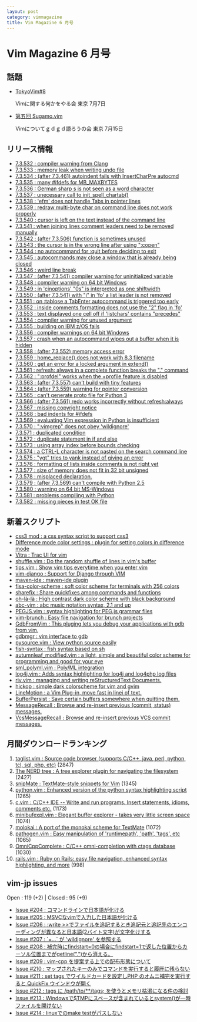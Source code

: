 ```yaml
---
layout: post
category: vimmagazine
title: Vim Magazine 6 月号
---
```


# Vim Magazine 6 月号

## 話題

- [TokyoVim#8](http://partake.in/events/538c8c05-dab3-4169-8c9c-73e8375d7087)

  Vimに関する何かをやる会 東京 7月7日

- [第五回 Sugamo.vim](http://atnd.org/event/sugamovim05)

  Vimについてｇｄｇｄ語ろうの会 東京 7月15日


## リリース情報

- [7.3.532 : compiler warning from Clang](http://code.google.com/p/vim/source/detail?r=9755d151c7492a5f1d0e77a2d3c9e414f20f3b4e)
- [7.3.533 : memory leak when writing undo file](http://code.google.com/p/vim/source/detail?r=74d51b51f3e69df7d3295255ee10391b3409055b)
- [7.3.534 : (after 7.3.461) autoindent fails with InsertCharPre autocmd](http://code.google.com/p/vim/source/detail?r=65f905eb14cd373e205ff4c8a53027514e96d819)
- [7.3.535 : many #ifdefs for MB_MAXBYTES](http://code.google.com/p/vim/source/detail?r=f52d2ea0f81c20e6f026d74cec66b135d5470d2d)
- [7.3.536 : German sharp s is not seen as a word character](http://code.google.com/p/vim/source/detail?r=a8897fd5d074d7baaba692013521304b13beb784)
- [7.3.537 : unecessary call to init_spell_chartab()](http://code.google.com/p/vim/source/detail?r=96715c3a905faa1bbdc50b16b0f57671b4758e0c)
- [7.3.538 : 'efm' does not handle Tabs in pointer lines](http://code.google.com/p/vim/source/detail?r=bbf1fbbe4ab45442f8876790004805503e25f563)
- [7.3.539 : redraw multi-byte char on command line does not work properly](http://code.google.com/p/vim/source/detail?r=7a710cf51d73cb3c3c76fcea34ee706443800c54)
- [7.3.540 : cursor is left on the text instead of the command line](http://code.google.com/p/vim/source/detail?r=af083cb521bcb69aae315654a3873c488dc58c43)
- [7.3.541 : when joining lines comment leaders need to be removed manually](http://code.google.com/p/vim/source/detail?r=5c1aaf9b4b1bc2d14d627fe22d414f3a2525c50b)
- [7.3.542 : (after 7.3.506) function is sometimes unused](http://code.google.com/p/vim/source/detail?r=8d1b63e6d3173625324f4adfe733efc8091f9422)
- [7.3.543 : the cursor is in the wrong line after using ":copen"](http://code.google.com/p/vim/source/detail?r=ce7bd50bafa74f4da979f27c4e5fa9a47e69d739)
- [7.3.544 : no autocommand for :quit before deciding to exit](http://code.google.com/p/vim/source/detail?r=09d0bda69df0c5eb505a02e37a978e92fbc89332)
- [7.3.545 : autocommands may close a window that is already being closed](http://code.google.com/p/vim/source/detail?r=e7ff3251dfa157284a48c5322783499d079e3eb0)
- [7.3.546 : weird line break](http://code.google.com/p/vim/source/detail?r=0a364618c0e59fa777f526c99bee608bb5cf55ce)
- [7.3.547 : (after 7.3.541) compiler warning for uninitialized variable](http://code.google.com/p/vim/source/detail?r=4f4db5d661c4fae42f2d917c09549d58a2f4d05f)
- [7.3.548 : compiler warning on 64 bit Windows](http://code.google.com/p/vim/source/detail?r=8625e38066dbf6a4d5e2563fbe191c3910681d2e)
- [7.3.549 : in 'cinoptions' "0s" is interpreted as one shiftwidth](http://code.google.com/p/vim/source/detail?r=c0c935956ac3b7c706043e5c7c0ba840636fb10f)
- [7.3.550 : (after 7.3.541) with "j" in 'fo' a list leader is not removed](http://code.google.com/p/vim/source/detail?r=297771eff080ed3bcfb2ade57c2dcab34bac5de8)
- [7.3.551 : on :tablose a TabEnter autocommand is triggered too early](http://code.google.com/p/vim/source/detail?r=e83c5dcea112a44f9a7b06042b52798e32d96541)
- [7.3.552 : inside comments formatting does not use the "2" flag in 'fo'](http://code.google.com/p/vim/source/detail?r=443c50cd3e8811b58a4ca131ab21abd18aea9489)
- [7.3.553 : text displayed one cell off if 'listchars' contains "precedes"](http://code.google.com/p/vim/source/detail?r=583e46e4a56c40fa1a7336be85eaec93f6800edf)
- [7.3.554 : compiler warning for unused argument](http://code.google.com/p/vim/source/detail?r=a967a979c37f458bd4d164afb8a6192a5b4a6fde)
- [7.3.555 : building on IBM z/OS fails](http://code.google.com/p/vim/source/detail?r=8fb7bd9dfb2b26b43725c90e042d2089762466a6)
- [7.3.556 : compiler warnings on 64 bit Windows](http://code.google.com/p/vim/source/detail?r=b8924014a03991b79947d735a894e2c2e8f94980)
- [7.3.557 : crash when an autocommand wipes out a buffer when it is hidden](http://code.google.com/p/vim/source/detail?r=a220dd97b5c7218558eaea27d301af2ed4f9ec2d)
- [7.3.558 : (after 7.3.552) memory access error](http://code.google.com/p/vim/source/detail?r=34724dc5172bb81a9e670c5bd23edbe6a124fd28)
- [7.3.559 : home_replace() does not work with 8.3 filename](http://code.google.com/p/vim/source/detail?r=74adc9f7e15b8c088abd04de35615cad6c83a811)
- [7.3.560 : get an error for a locked argument in extend()](http://code.google.com/p/vim/source/detail?r=0abd38ba64557c4a6d62575aaa3fc7ab6482d747)
- [7.3.561 : refresh: always in a complete function breaks the "." command](http://code.google.com/p/vim/source/detail?r=a1de7928a7aba45240c85a2bc8d70adadc49e4dc)
- [7.3.562 : ":profdel" works when the +profile feature is disabled](http://code.google.com/p/vim/source/detail?r=b2763055bdf26e1f11bf8cfb0601fefbefb34e0d)
- [7.3.563 : (after 7.3.557) can't build with tiny features](http://code.google.com/p/vim/source/detail?r=02c86cdcf9a23f092400c7631e5906cb9053703b)
- [7.3.564 : (after 7.3.559) warning for pointer conversion](http://code.google.com/p/vim/source/detail?r=683de93060968ed4e9dfb7992910c75f479471ec)
- [7.3.565 : can't generate proto file for Python 3](http://code.google.com/p/vim/source/detail?r=5f811338b1186e1aef683d03fa05a8026d30e9f1)
- [7.3.566 : (after 7.3.561) redo works incorrectly without refresh:always](http://code.google.com/p/vim/source/detail?r=18c6b1752d0baab043792d3f6267ec393f7a11e1)
- [7.3.567 : missing copyright notice](http://code.google.com/p/vim/source/detail?r=f90bb88c261582fef85c16009f19168b38debd74)
- [7.3.568 : bad indents for #ifdefs](http://code.google.com/p/vim/source/detail?r=3b5f541269e2d9e57b82ea1ec89c6747e2003434)
- [7.3.569 : evaluating Vim expression in Python is insufficient](http://code.google.com/p/vim/source/detail?r=c052f3b79b9948e7072580e7db42f90c92eb40af)
- [7.3.570 : ":vimgrep" does not obey 'wildignore'](http://code.google.com/p/vim/source/detail?r=4f1c511e71f851c4f1c14e950f95ebd6967c6ed1)
- [7.3.571 : duplicated condition](http://code.google.com/p/vim/source/detail?r=43fd3896fab7be5ad01deed2960d37d91ba65691)
- [7.3.572 : duplicate statement in if and else](http://code.google.com/p/vim/source/detail?r=3ae387af405f46e200fdf9bc204d0a251864abb9)
- [7.3.573 : using array index before bounds checking](http://code.google.com/p/vim/source/detail?r=802b1a1b275f5c8f95724d50d53642f221621d79)
- [7.3.574 : a CTRL-L character is not pasted on the search command line](http://code.google.com/p/vim/source/detail?r=3ac005f02cf015b3aa246482c6331bd61c08d91a)
- [7.3.575 : "ygt" tries to yank instead of giving an error](http://code.google.com/p/vim/source/detail?r=79ae10bd056520fb6367247804af22e52d2de8b8)
- [7.3.576 : formatting of lists inside comments is not right yet](http://code.google.com/p/vim/source/detail?r=7e3fedfc3d08d020e3ce047ec1a1cfd195af9ed7)
- [7.3.577 : size of memory does not fit in 32 bit unsigned](http://code.google.com/p/vim/source/detail?r=286ba0251c0aff1a664a481846c1f4107fae0c11)
- [7.3.578 : misplaced declaration.](http://code.google.com/p/vim/source/detail?r=0e9b2622c94a8edf906d6c44831c1cded7184d13)
- [7.3.579 : (after 7.3.569) can't compile with Python 2.5](http://code.google.com/p/vim/source/detail?r=80ed6aa7b9eb18058a0b105af2ecd7b213891be2)
- [7.3.580 : warning on 64 bit MS-Windows](http://code.google.com/p/vim/source/detail?r=f02b6ad168ae82ead0286b64627762ab2343ee96)
- [7.3.581 : problems compiling with Python](http://code.google.com/p/vim/source/detail?r=96249a1803e28e6173faed53f8687334aa63360c)
- [7.3.582 : missing pieces in test OK file](http://code.google.com/p/vim/source/detail?r=d383bc2ba8112103389a44c2c747eaa1016da935)

## 新着スクリプト

- [css3 mod : a css syntax script to support css3](http://www.vim.org/scripts/script.php?script_id=4089)
- [Difference mode color settings : plugin for setting colors in difference mode](http://www.vim.org/scripts/script.php?script_id=4091)
- [Vitra : Trac UI for vim](http://www.vim.org/scripts/script.php?script_id=4092)
- [shuffle.vim : Do the random shuffle of lines in vim's buffer](http://www.vim.org/scripts/script.php?script_id=4093)
- [tips.vim : Show vim tips everytime when you enter vim](http://www.vim.org/scripts/script.php?script_id=4094)
- [vim-django : Support for Django through VIM](http://www.vim.org/scripts/script.php?script_id=4095)
- [maven-ide : maven-ide plugin](http://www.vim.org/scripts/script.php?script_id=4096)
- [fisa-color-scheme : soft color scheme for terminals with 256 colors](http://www.vim.org/scripts/script.php?script_id=4097)
- [sharefix : Share quickfixes among commands and functions](http://www.vim.org/scripts/script.php?script_id=4098)
- [oh-là-là : High contrast dark color scheme with black background](http://www.vim.org/scripts/script.php?script_id=4099)
- [abc-vim : abc music notation syntax, 2.1 and up](http://www.vim.org/scripts/script.php?script_id=4100)
- [PEGJS.vim : syntax highlighting for PEG.js grammar files](http://www.vim.org/scripts/script.php?script_id=4101)
- [vim-brunch : Easy file navigation for brunch projects](http://www.vim.org/scripts/script.php?script_id=4102)
- [GdbFromVim : This pluging lets you debug your applications with gdb from vim,](http://www.vim.org/scripts/script.php?script_id=4103)
- [gdbmgr : vim interface to gdb](http://www.vim.org/scripts/script.php?script_id=4104)
- [pysource.vim : View python source easily](http://www.vim.org/scripts/script.php?script_id=4105)
- [fish-syntax : fish syntax based on sh](http://www.vim.org/scripts/script.php?script_id=4106)
- [autumnleaf_modified.vim : a light, simple and beautiful color scheme for programming and good for your eye](http://www.vim.org/scripts/script.php?script_id=4109)
- [sml_polyml.vim : Poly/ML integration](http://www.vim.org/scripts/script.php?script_id=4110)
- [log4j.vim : Adds syntax highlighting for log4j and log4php log files](http://www.vim.org/scripts/script.php?script_id=4111)
- [riv.vim : managing and writing reStructuredText Documents.](http://www.vim.org/scripts/script.php?script_id=4112)
- [hickop : simple dark colorscheme for vim and gvim](http://www.vim.org/scripts/script.php?script_id=4113)
- [LineMotion : a Vim Plug-in, move fast in linei of text.](http://www.vim.org/scripts/script.php?script_id=4114)
- [BufferPersist : Save certain buffers somewhere when quitting them.](http://www.vim.org/scripts/script.php?script_id=4115)
- [MessageRecall : Browse and re-insert previous (commit, status) messages.](http://www.vim.org/scripts/script.php?script_id=4116)
- [VcsMessageRecall : Browse and re-insert previous VCS commit messages.](http://www.vim.org/scripts/script.php?script_id=4117)

## 月間ダウンロードランキング

1. [taglist.vim : Source code browser (supports C/C++, java, perl, python, tcl, sql, php, etc)](http://www.vim.org/scripts/script.php?script_id=273) (2847)
2. [The NERD tree : A tree explorer plugin for navigating the filesystem](http://www.vim.org/scripts/script.php?script_id=1658) (2427)
3. [snipMate : TextMate-style snippets for Vim](http://www.vim.org/scripts/script.php?script_id=2540) (1345)
4. [python.vim : Enhanced version of the python syntax highlighting script](http://www.vim.org/scripts/script.php?script_id=790) (1265)
5. [c.vim : C/C++ IDE --  Write and run programs. Insert statements, idioms, comments etc.](http://www.vim.org/scripts/script.php?script_id=213) (1173)
6. [minibufexpl.vim : Elegant buffer explorer - takes very little screen space](http://www.vim.org/scripts/script.php?script_id=159) (1074)
7. [molokai : A port of the monokai scheme for TextMate](http://www.vim.org/scripts/script.php?script_id=2340) (1072)
8. [pathogen.vim : Easy manipulation of 'runtimepath', 'path', 'tags', etc](http://www.vim.org/scripts/script.php?script_id=2332) (1065)
9. [OmniCppComplete : C/C++ omni-completion with ctags database](http://www.vim.org/scripts/script.php?script_id=1520) (1030)
10. [rails.vim : Ruby on Rails: easy file navigation, enhanced syntax highlighting, and more](http://www.vim.org/scripts/script.php?script_id=1567) (998)

## vim-jp issues

Open : 119 (+2) | Closed : 95 (+9)

- [Issue #204 : コマンドラインで日本語が化ける](https://github.com/vim-jp/issues/issues/204)
- [Issue #205 : MSVCなvimで入力した日本語が化ける](https://github.com/vim-jp/issues/issues/205)
- [Issue #206 : :write >>でファイルを追記するとき追記元と追記先のエンコーディングが異なると日本語(2バイト文字)が文字化けする](https://github.com/vim-jp/issues/issues/206)
- [Issue #207 : \`=...\` が 'wildignore' を参照する](https://github.com/vim-jp/issues/issues/207)
- [Issue #208 : 補完時にfindstart=0の場合にfindstart=1で返した位置からカーソル位置までがgetline(".")から消える。](https://github.com/vim-jp/issues/issues/208)
- [Issue #209 : vim-cpp を提案する上での配布形態について](https://github.com/vim-jp/issues/issues/209)
- [Issue #210 : マップされたキーのみでコマンドを実行すると履歴に残らない](https://github.com/vim-jp/issues/issues/210)
- [Issue #211 : set tags でワイルドカードを設定しPHP のオムニ補完を実行すると QuickFix ウインドウが開く](https://github.com/vim-jp/issues/issues/211)
- [Issue #212 : tags に /path/to/**/tags; を使うとメモリ枯渇になる件の検討](https://github.com/vim-jp/issues/issues/212)
- [Issue #213 : Windowsで$TMPにスペースが含まれているとsystem()が一時ファイルを開けない](https://github.com/vim-jp/issues/issues/213)
- [Issue #214 : linuxでのmake testがパスしない](https://github.com/vim-jp/issues/issues/214)

